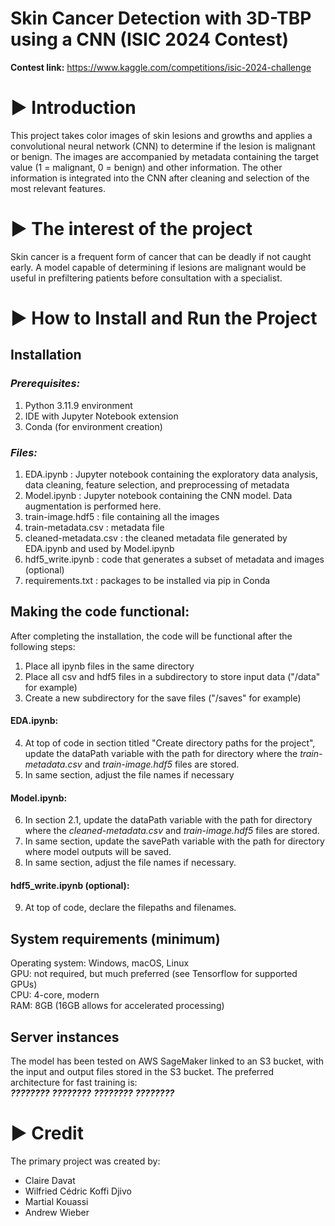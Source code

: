 # Skin Cancer Detection with 3D-TBP using a CNN (ISIC 2024 Contest)
**Contest link:** https://www.kaggle.com/competitions/isic-2024-challenge

# ► Introduction

This project takes color images of skin lesions and growths and applies a convolutional neural network (CNN) to determine if the lesion is malignant or benign. The images are accompanied by metadata containing the target value (1 = malignant, 0 = benign) and other information. The other information is integrated into the CNN after cleaning and selection of the most relevant features.

# ► The interest of the project

Skin cancer is a frequent form of cancer that can be deadly if not caught early. A model capable of determining if lesions are malignant would be useful in prefiltering patients before consultation with a specialist.

# ► How to Install and Run the Project

## Installation

### *Prerequisites:*
1.	Python 3.11.9 environment
2.	IDE with Jupyter Notebook extension
3.	Conda (for environment creation)
   
### *Files:*
1.	EDA.ipynb : Jupyter notebook containing the exploratory data analysis, data cleaning, feature selection, and preprocessing of metadata
2.	Model.ipynb : Jupyter notebook containing the CNN model. Data augmentation is performed here.
3.	train-image.hdf5 : file containing all the images
4.	train-metadata.csv : metadata file
5.	cleaned-metadata.csv : the cleaned metadata file generated by EDA.ipynb and used by Model.ipynb
6.	hdf5_write.ipynb : code that generates a subset of metadata and images (optional)
7.	requirements.txt : packages to be installed via pip in Conda

## Making the code functional:
After completing the installation, the code will be functional after the following steps:
1.	Place all ipynb files in the same directory
2.	Place all csv and hdf5 files in a subdirectory to store input data ("/data" for example)
3.	Create a new subdirectory for the save files ("/saves" for example)
#### EDA.ipynb:
4.	At top of code in section titled "Create directory paths for the project", update the dataPath variable with the path for directory where the *train-metadata.csv* and *train-image.hdf5* files are stored.
5.	In same section, adjust the file names if necessary
#### Model.ipynb:
6.	In section 2.1, update the dataPath variable with the path for directory where the *cleaned-metadata.csv* and *train-image.hdf5* files are stored.
7.	In same section, update the savePath variable with the path for directory where model outputs will be saved.
8.	In same section, adjust the file names if necessary.
#### hdf5_write.ipynb (optional):
9. At top of code, declare the filepaths and filenames.

## System requirements (minimum)<br>
Operating system: Windows, macOS, Linux<br>
GPU: not required, but much preferred (see Tensorflow for supported GPUs)<br>
CPU: 4-core, modern<br>
RAM: 8GB (16GB allows for accelerated processing)

## Server instances
The model has been tested on AWS SageMaker linked to an S3 bucket, with the input and output files stored in the S3 bucket. The preferred architecture for fast training is:<br>
***????????***
***????????***
***????????***
***????????***

# ► Credit
The primary project was created by:<br>
-	Claire Davat
-	Wilfried Cédric Koffi Djivo
-	Martial Kouassi
-	Andrew Wieber
